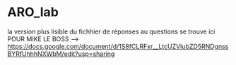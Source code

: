 # ARO_lab

la version plus lisible du fichhier de réponses au questions se trouve ici     POUR MIKE LE BOSS --> https://docs.google.com/document/d/1S8fCLRFxr__LtcUZVIubZD5RNDgnssBYRfUhhhNXWbM/edit?usp=sharing
